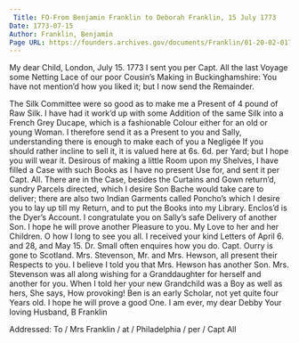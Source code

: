 ```yaml
---
 Title: FO-From Benjamin Franklin to Deborah Franklin, 15 July 1773
Date: 1773-07-15
Author: Franklin, Benjamin
Page URL: https://founders.archives.gov/documents/Franklin/01-20-02-0170
---
```


My dear Child,
London, July 15. 1773
I sent you per Capt. All the last Voyage some Netting Lace of our poor Cousin’s Making in Buckinghamshire: You have not mention’d how you liked it; but I now send the Remainder.

The Silk Committee were so good as to make me a Present of 4 pound of Raw Silk. I have had it work’d up with some Addition of the same Silk into a French Grey Ducape, which is a fashionable Colour either for an old or young Woman. I therefore send it as a Present to you and Sally, understanding there is enough to make each of you a Negligée If you should rather incline to sell it, it is valued here at 6s. 6d. per Yard; but I hope you will wear it.
Desirous of making a little Room upon my Shelves, I have filled a Case with such Books as I have no present Use for, and sent it per Capt. All. There are in the Case, besides the Curtains and Gown return’d, sundry Parcels directed, which I desire Son Bache would take care to deliver; there are also two Indian Garments called Poncho’s which I desire you to lay up till my Return, and to put the Books into my Library. Enclos’d is the Dyer’s Account.
I congratulate you on Sally’s safe Delivery of another Son. I hope he will prove another Pleasure to you. My Love to her and her Children. O how I long to see you all.
I received your kind Letters of April 6. and 28, and May 15. Dr. Small often enquires how you do. Capt. Ourry is gone to Scotland. Mrs. Stevenson, Mr. and Mrs. Hewson, all present their Respects to you. I believe I told you that Mrs. Hewson has another Son. Mrs. Stevenson was all along wishing for a Granddaughter for herself and another for you. When I told her your new Grandchild was a Boy as well as hers, She says, How provoking!
Ben is an early Scholar, not yet quite four Years old. I hope he will prove a good One. I am ever, my dear Debby Your loving Husband,
B Franklin
 
Addressed: To / Mrs Franklin / at / Philadelphia / per / Capt All


